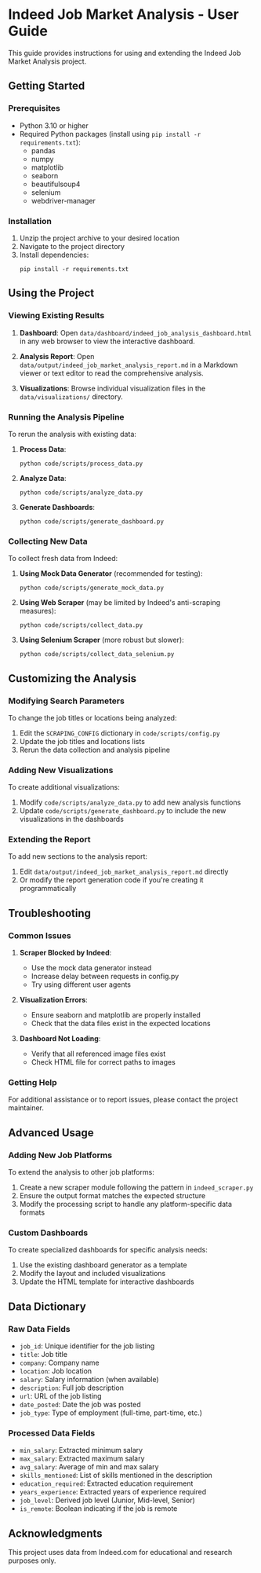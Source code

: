 # Indeed Job Market Analysis - User Guide

This guide provides instructions for using and extending the Indeed Job Market Analysis project.

## Getting Started

### Prerequisites

- Python 3.10 or higher
- Required Python packages (install using `pip install -r requirements.txt`):
  - pandas
  - numpy
  - matplotlib
  - seaborn
  - beautifulsoup4
  - selenium
  - webdriver-manager

### Installation

1. Unzip the project archive to your desired location
2. Navigate to the project directory
3. Install dependencies:
   ```
   pip install -r requirements.txt
   ```

## Using the Project

### Viewing Existing Results

1. **Dashboard**: Open `data/dashboard/indeed_job_analysis_dashboard.html` in any web browser to view the interactive dashboard.

2. **Analysis Report**: Open `data/output/indeed_job_market_analysis_report.md` in a Markdown viewer or text editor to read the comprehensive analysis.

3. **Visualizations**: Browse individual visualization files in the `data/visualizations/` directory.

### Running the Analysis Pipeline

To rerun the analysis with existing data:

1. **Process Data**:
   ```
   python code/scripts/process_data.py
   ```

2. **Analyze Data**:
   ```
   python code/scripts/analyze_data.py
   ```

3. **Generate Dashboards**:
   ```
   python code/scripts/generate_dashboard.py
   ```

### Collecting New Data

To collect fresh data from Indeed:

1. **Using Mock Data Generator** (recommended for testing):
   ```
   python code/scripts/generate_mock_data.py
   ```

2. **Using Web Scraper** (may be limited by Indeed's anti-scraping measures):
   ```
   python code/scripts/collect_data.py
   ```

3. **Using Selenium Scraper** (more robust but slower):
   ```
   python code/scripts/collect_data_selenium.py
   ```

## Customizing the Analysis

### Modifying Search Parameters

To change the job titles or locations being analyzed:

1. Edit the `SCRAPING_CONFIG` dictionary in `code/scripts/config.py`
2. Update the job titles and locations lists
3. Rerun the data collection and analysis pipeline

### Adding New Visualizations

To create additional visualizations:

1. Modify `code/scripts/analyze_data.py` to add new analysis functions
2. Update `code/scripts/generate_dashboard.py` to include the new visualizations in the dashboards

### Extending the Report

To add new sections to the analysis report:

1. Edit `data/output/indeed_job_market_analysis_report.md` directly
2. Or modify the report generation code if you're creating it programmatically

## Troubleshooting

### Common Issues

1. **Scraper Blocked by Indeed**:
   - Use the mock data generator instead
   - Increase delay between requests in config.py
   - Try using different user agents

2. **Visualization Errors**:
   - Ensure seaborn and matplotlib are properly installed
   - Check that the data files exist in the expected locations

3. **Dashboard Not Loading**:
   - Verify that all referenced image files exist
   - Check HTML file for correct paths to images

### Getting Help

For additional assistance or to report issues, please contact the project maintainer.

## Advanced Usage

### Adding New Job Platforms

To extend the analysis to other job platforms:

1. Create a new scraper module following the pattern in `indeed_scraper.py`
2. Ensure the output format matches the expected structure
3. Modify the processing script to handle any platform-specific data formats

### Custom Dashboards

To create specialized dashboards for specific analysis needs:

1. Use the existing dashboard generator as a template
2. Modify the layout and included visualizations
3. Update the HTML template for interactive dashboards

## Data Dictionary

### Raw Data Fields

- `job_id`: Unique identifier for the job listing
- `title`: Job title
- `company`: Company name
- `location`: Job location
- `salary`: Salary information (when available)
- `description`: Full job description
- `url`: URL of the job listing
- `date_posted`: Date the job was posted
- `job_type`: Type of employment (full-time, part-time, etc.)

### Processed Data Fields

- `min_salary`: Extracted minimum salary
- `max_salary`: Extracted maximum salary
- `avg_salary`: Average of min and max salary
- `skills_mentioned`: List of skills mentioned in the description
- `education_required`: Extracted education requirement
- `years_experience`: Extracted years of experience required
- `job_level`: Derived job level (Junior, Mid-level, Senior)
- `is_remote`: Boolean indicating if the job is remote

## Acknowledgments

This project uses data from Indeed.com for educational and research purposes only.
